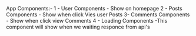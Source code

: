  
App Components:-
1 - User Components - Show on homepage
2 - Posts Components  - Show when click Vies user Posts
3- Comments Components  - Show when click view Comments
4 - Loading Components -This component will show when we waiting responce from api's
